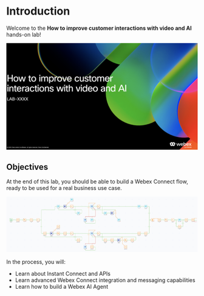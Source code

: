 # Introduction

Welcome to the **How to improve customer interactions with video and AI** hands-on lab!

<p align="center">
    <img src="images/intro.png" alt="Introduction" width="900">
</p>



## Objectives

At the end of this lab, you should be able to build a Webex Connect flow, ready to be used for a real business use case.

<p align="center">
    <img src="images/flow-final-2025.png" alt="Webex Connect flow" width="900">
</p>


In the process, you will:
- Learn about Instant Connect and APIs
- Learn advanced Webex Connect integration and messaging capabilities
- Learn how to build a Webex AI Agent
